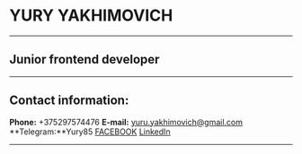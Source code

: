 # YURY YAKHIMOVICH  
***
## Junior frontend developer
***
## Contact information:
**Phone:** +375297574476
**E-mail:** yuru.yakhimovich@gmail.com  
**Telegram:**Yury85 
[FACEBOOK]( https://www.facebook.com/login/?privacy_mutation_token=eyJ0eXBlIjowLCJjcmVhdGlvbl90aW1lIjoxNjcwNjU2OTg0LCJjYWxsc2l0ZV9pZCI6MjY5NTQ4NDUzMDcyMDk1MX0%3D "FACEBOOK")
[LinkedIn]( https://www.linkedin.com/feed/ "LinkedIn")
***